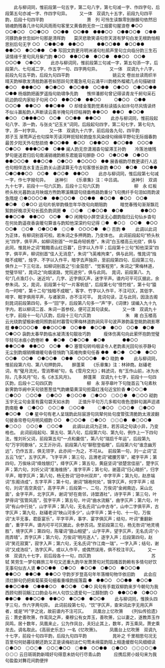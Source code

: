 <!-- { "loadSidebar": true } -->
   　　此与柳词同，惟前段第一句五字，第二句八字，第七句减一字、作四字句，后段第五句亦减一字、作四字句异。 
　　又一体　双调九十五字，前段九句四平韵，后段十句四平韵　　　　　　　　　　萧　列
可怜生读飘零到酴醿句依然旧销魂韵残春几许句风风雨雨句客里又黄昏韵无奈一江烟雾句腥浪卷
●○○　○○●○○　○○●○○　○○●●　○○●●　●●●○○　○●●○○●　○●●
河豚韵身世忽如叶句那是清晖韵　　莫厌悲歌笑语句奈天涯有梦句白发无根韵怕相思别后句无字
○○　○●●○●　●●○○　　　●●○○●●　●○○●●　●●○○　●○○●●　○●
写回文韵更月明洲渚句杜鹃声里句立向临分韵三生石读情缘千里句风月柴门韵
●○○　●●○○●　●○○●　●●○○　○○●　○○○●　○●○○
   　　此亦与柳词同，惟前段第三句减一字，第五句添一字，后段第六、七句减二字，作五字一句、四字两句异。 
　　又一体　双调九十八字，前段九句五平韵，后段九句四平韵　　　　　　　　　　姚云文
卷丝丝读雨织半晴天韵棹歌发清舷韵甚苍虯怒跃句灵鼍急吼句云涌平川韵楼外榴裙几点句描破绿
●○○　●●●○○　●○●○○　●○○●●　○○●●　○●○○　○●○○●●　○●●
杨烟韵把画罗遥指句助啸争先韵　　憔悴潘郎句曾记得读青龙千舸句采石矶边韵叹内家帖子句闲
○○　●●○○●　●●○○　　　○●○○　○●●　○○○●　●●○○　●●○●●　○
却缕金笺韵觉素标读插头如许句尽风情读终不似斗赢船韵人声断读云斋半掩句月印枯禅韵
●●○○　●●○　●○○●　●○○　○●●●○○　○○●　○○●●　●●○○
   　　此亦与柳词同，惟前段起句八字、添一韵，与张炎“记玉关”词同，后段起句四字，第二句七字，第七句九字，添一衬字异。 
　　又一体　双调九十六字，前后段各九句，四平韵　　　　　　　　　　　　　　　郑子玉
渐莺声近也句探年芳读河畔扼轻轮韵旋东风染绿句绵绵平野句无际烟春韵最苦夕阳天外句愁损倚
●○○●●　●○○　○●●○○　●○○●●　○○○●　○●○○　●●●○○●　○●●
阑人韵无奈潇湘杳句留滞王孙韵　　冷落池塘残梦句是送君归后句南浦销魂韵赖东君能容句醉卧
○○　○●○○●　○●○○　　　●●○○○●　●●○○●　○●○○　●○○○○　●●
展香裀韵尽教更读行人远也句相伴连水复连云韵关山道读算无今古句客恨长新韵
●○○　●○●　○○●●　○●○●●○○　○○●　●○○●　●●○○
   　　此亦与柳词同，惟后段第七句减一字，作七字拗句异。 
　
迷神引　　《乐章集》注：中吕调。
　　迷神引　双调九十七字，前段十一句六仄韵，后段十三句六仄韵　　　　　　　　柳　永
红板桥头秋光暮韵淡月映烟方煦韵寒溪蘸碧句绕垂杨路韵重分飞句携纤手句泪如雨韵波急隋堤
⊙●○○○○●　●●◎○○●　○○●●　●○○●　●○○　○○●　●○●　⊙●○○
远句片帆举韵倏忽年华改句向期阻韵　　　暗觉春残句渐渐飘花絮韵好晚凉天句长孤负韵洞房
●　◎⊙●　◎●○○●　●○●　　　　●●○○　●●○○●　●●○○　○○●　●○
闲掩句小屏空读无心觑韵指归云句仙乡杳句在何处韵遥夜香衾暖句算谁与韵知他深深约句记得
◎●　●○⊙　○○●　●○○　○○●　◎○●　○●○○●　◎⊙●　○○○○●　●◎
否韵
●
   　　此调以此词为正体，有柳词别首可校。若朱词之多押两韵，乃变体也。　此词前段起句“桥头秋光”四字，俱平声，如柳词别首“一叶扁舟轻帆卷”，朱词“白玉楼高云光绕”，俱与此同，惟晁补之词“黯黯青山红日暮”，日字以入作平；后段第十三句“知他深深”四字，俱平声，柳词别首“佳人无消息”，朱词“飞英难拘束”，俱与此同，惟晁词“烛暗不成眠”，烛字、不字以入作平，暗字去声独异，至前段第四句、后段第三句，俱作上一下三句法，如柳词别首之“引金笳怨”、“觉客程劳”，朱词之“霁梅林道，觉璧华轻”，晁词之“向烟波路，党阮途穷”，俱与此同。　晁词，前段第八、九句“几点渔灯小，迷近坞”，几字、近字俱仄声，迷字平声。谱内可平可仄据此，余参朱词。又，晁词，前段第十句“一片客帆低”，后段第七句“怪竹枝”，第十句“猿鸟一时啼”，第十二句“烛暗不成眠”，客字、竹字以入作平，不注可仄，其低字、啼字、眠字俱用平声，与诸家异，亦不注可平。　晁词句读，正与此同，因汲古阁刻晁词前段第四句，多一“回”字，后段第八句多一“声”字，《词律》误编入九十九字内，若以柳词二首、朱词一首参校，便可正其句读矣。 
　　又一体　双调九十七字，前段十一句八仄韵，后段十三句六仄韵　　　　　　　　朱　雍
白玉楼高云光绕韵望极新蟾同照韵前村暮雪句霁梅林道韵涧风平句波声渺韵喜登眺韵疏影寒枝
●●○○○○●　●●○○○●　○○●●　●○○●　●○○　○○●　●○●　○●○○
袅韵太春早韵临水凝清浅句靓妆巧韵　　　瘦体伤离句向此萦怀抱韵觉璧华轻句冰痕小韵倦听
●　●○●　○●○○●　●○●　　　　●●○○　●●○○●　●●○○　○○●　●○
塞管句转呜咽读令人老韵素光回句长亭静句无尘到韵烟销横塘暖句香径悄韵飞英难拘束句任春
●●　●○●　○○●　●○○　○○●　○○●　○●○○●　○●●　○○○○●　●○
晓韵
●
   　　此与柳词同，惟前段第六句、第八句押韵异。 
　
醉蓬莱　　《乐章集》注：林钟商。赵磻老词，有“璧月流光，雪消寒峭”句，名《雪月交光》；韩淲词，有“玉作山前，冰为水际，几多风月”句，名《冰玉风月》。
　　醉蓬莱　双调九十七字，前段十一句四仄韵，后段十二句四仄韵　　　　　　　　柳　永
渐亭皋叶下句陇首云飞句素秋新霁韵华阙中天句锁葱葱佳气韵嫩菊黄深句拒霜红浅句近宝阶香
●⊙○◎●　◎●○○　◎○○●　⊙●○○　●⊙○○●　◎●○○　◎○⊙●　●◎○○
砌韵玉宇无尘句金茎有露句碧天如水韵　　正值升平句万几多暇句夜色澄鲜句漏声迢递韵南极
●　◎●○○　⊙○◎●　◎○○●　　　◎●○○　◎○⊙●　◎●○○　●○○●　⊙●
星中句有老人呈瑞韵此际宸游句凤辇何处句度管弦清脆韵太液波翻句披香帘卷句月明风细韵
○○　●◎○○●　◎●○○　◎◎⊙●　●◎○○●　●◎○⊙　⊙○⊙●　◎○○●
   　　此调以此词为正体，若苏词之句读小异，乃变格也。　此词前段起句、第五句、第八句，后段第六句、第九句，例作上一下四句法，惟刘圻父词，前段第五句“一点和羹信”，第八句“瑞启千年运”，后段第九句“万宇同歌咏”，又王沂孙词，前段第八句“聊慰登临眼”，后段第六句“谁念幽芳远”，仍作五言，俱无领字，此亦间一为之，不可从。　前段第一句，刘一止词“正五云飞仗”，五字仄声，飞字平声；第三句，吕渭老词“裙腰芳草”，裙字平声；第四句，万俟咏词“绛烛银灯”，绛字仄声；第五句，黄庭坚词“锁楚宫佳丽”，楚字仄声；第六句，刘圻父词“淮海维扬”，淮字平声；第七句，谢薖词“归心暗折”，归字平声，暗字仄声；第八句，杨无咎词“冠中州双井”，中字平声；第九句，赵彦端词“东阁诗成”，东字平声；第十句，谢词“锦袍何处”，锦字仄声，何字平声；结句，刘词“高空真侣”，高字平声；后段第一、二句，万俟词“金阙南边，采山北面”，金字平声，北字仄声，谢词“好在南邻，诗盟酒社”，诗字平声；第三句，叶梦得词“弦管风高”，弦字平声；第五句，叶词“曲水流觞”，曲字仄声；第六句，叶词“有山中行处”，山字平声；第八句，无名氏词“山中古寺”，山中二字俱平声，古字仄声；第九句，赵磻老词“映山河多少”，山字平声；第十句、十一句，万俟词“太平无事，君臣宴乐”，平字平声，事字、宴字俱仄声；结句，叶词“重翻新曲”，重字平声。谱内可平可仄据此，余参苏词。至前段第三句，杨无咎词“地灵境胜”，境字仄声；第四句，陈瓘词“狼山相望”，山字平声，望字仄声，无名氏词“小雨弄晴”，弄字仄声；第六句，万俟词“明月逐人”，逐字入声；后段第四句，赵词“笑花寂寞”，寂字入声；第六句，无名氏词“作江南一瑞”，一字入声；结句，谢词“又成浩叹”，浩字仄声。或以入作平，或偶然误用，俱不校注平仄。 
　　又一体　双调九十七字，前后段各十一句，四仄韵　　　　　　　　　　　　　　苏　轼
笑劳生一梦句羇旅三年句又还重九韵华发萧萧句对荒园搔首韵赖有多情句好饮无事句似古人贤
●○○●●　○●○○　●○○●　○●○○　●○○○●　●●○○　●●○●　●●○○
守韵岁岁登高句年年落帽句物华依旧韵　　此会应须烂醉句仍把紫菊茱萸句细看重嗅韵摇落霜
●　●●○○　○○●●　●○○●　　　●●○○●●　○●●●○○　●○○●　○●○
风句有手栽双柳韵来岁今朝句为我西顾句酹羽觞江口韵会与州人句饮公遗爱句一江醇酎韵
○　●●○○●　○●○○　●●○●　●●○○●　●●○○　●○○●　●○○●
   　　此与柳词同，惟换头四字三句，作六字两句异。　此词前段第七句，“饮”字仄声，查宋词此字无用仄声者，或是“吟”字之讹，故前谱内不注可仄。 
　
凤凰台上忆吹箫　　《列仙传拾遗》云：萧史善吹箫，作鸾凤之声，秦穆公有女弄玉，善吹箫，公以妻之，遂教弄玉作凤鸣，居十数年，凤凰来止，公为作凤台，夫妇止其上，数年，弄玉乘凤，萧史乘龙去。调名取此。《高丽史乐志》一名《忆吹箫》。
　　凤凰台上忆吹箫　双调九十七字，前段十句四平韵，后段九句四平韵　　　　　　晁补之
千里相思句况无百里句何妨暮往朝还韵又正是读梅初淡伫句莺未绵蛮韵陌上相逢缓辔句风细细读
⊙●○○　◎○◎●　⊙○◎●○○　◎●●　○○●●　⊙●○○　◎◎⊙○◎●　⊙◎◎
云日斑斑韵新晴好句得意未妨句行尽青山韵　　　应携后房小妓句来为我句盈盈对舞花间韵便拌
